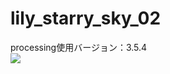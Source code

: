# lily_starry_sky_02
processing使用バージョン：3.5.4<br>
<img src = "https://github.com/yuyurigi/lily_starry_sky_02/blob/master/200410_003917_10000.png?raw=true">
